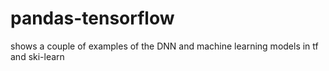 # pandas-tensorflow
shows a couple of examples of the DNN and machine learning models in tf and ski-learn
